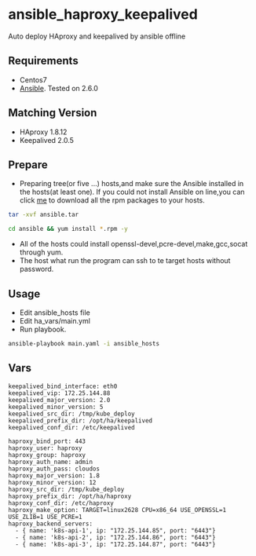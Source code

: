 # ansible_haproxy_keepalived
Auto deploy HAproxy and keepalived by ansible offline

## Requirements
- Centos7
- [Ansible](http://docs.ansible.com/intro_installation.html). Tested on 2.6.0 

## Matching Version
- HAproxy		1.8.12
- Keepalived	2.0.5

## Prepare

- Preparing tree(or five ...) hosts,and make sure the Ansible installed in the hosts(at least one).
  If you could not install Ansible on line,you can click [me](https://pan.baidu.com/s/1ebVT7E0i672zGP2CoL4bUw) to download all the rpm packages to your hosts.
```bash
tar -xvf ansible.tar
```
```bash
cd ansible && yum install *.rpm -y
```

- All of the hosts could install openssl-devel,pcre-devel,make,gcc,socat through yum.
- The host what run the program can ssh to te target hosts without password.

## Usage

- Edit ansible_hosts file
- Edit ha_vars/main.yml
- Run playbook.
```bash
ansible-playbook main.yaml -i ansible_hosts
```

## Vars
```vars
keepalived_bind_interface: eth0
keepalived_vip: 172.25.144.88
keepalived_major_version: 2.0
keepalived_minor_version: 5
keepalived_src_dir: /tmp/kube_deploy
keepalived_prefix_dir: /opt/ha/keepalived
keepalived_conf_dir: /etc/keepalived

haproxy_bind_port: 443
haproxy_user: haproxy
haproxy_group: haproxy
haproxy_auth_name: admin
haproxy_auth_pass: cloudos
haproxy_major_version: 1.8
haproxy_minor_version: 12
haproxy_src_dir: /tmp/kube_deploy
haproxy_prefix_dir: /opt/ha/haproxy
haproxy_conf_dir: /etc/haproxy
haproxy_make_option: TARGET=linux2628 CPU=x86_64 USE_OPENSSL=1 USE_ZLIB=1 USE_PCRE=1
haproxy_backend_servers:
  - { name: 'k8s-api-1', ip: "172.25.144.85", port: "6443"}
  - { name: 'k8s-api-2', ip: "172.25.144.86", port: "6443"}
  - { name: 'k8s-api-3', ip: "172.25.144.87", port: "6443"}

